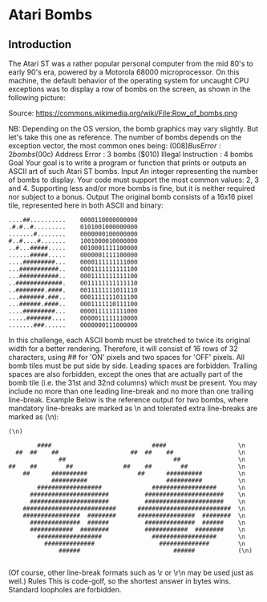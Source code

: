 
# Atari Bombs
## Introduction
The Atari ST was a rather popular personal computer from the mid 80's to early 90's era, powered by a Motorola 68000 microprocessor. On this machine, the default behavior of the operating system for uncaught CPU exceptions was to display a row of bombs on the screen, as shown in the following picture:


Source: https://commons.wikimedia.org/wiki/File:Row_of_bombs.png

NB: Depending on the OS version, the bomb graphics may vary slightly. But let's take this one as reference.
The number of bombs depends on the exception vector, the most common ones being:
($008) Bus Error : 2 bombs
($00c) Address Error : 3 bombs
($010) Illegal Instruction : 4 bombs
Goal
Your goal is to write a program or function that prints or outputs an ASCII art of such Atari ST bombs.
Input
An integer representing the number of bombs to display. Your code must support the most common values: 2, 3 and 4. Supporting less and/or more bombs is fine, but it is neither required nor subject to a bonus.
Output
The original bomb consists of a 16x16 pixel tile, represented here in both ASCII and binary:
```
....##..........    0000110000000000
.#.#..#.........    0101001000000000
.......#........    0000000100000000
#..#....#.......    1001000010000000
..#...#####.....    0010001111100000
......#####.....    0000001111100000
....#########...    0000111111111000
...###########..    0001111111111100
...###########..    0001111111111100
..#############.    0011111111111110
..########.####.    0011111111011110
...#######.###..    0001111111011100
...######.####..    0001111110111100
....#########...    0000111111111000
.....#######....    0000011111110000
.......###......    0000000111000000
```
In this challenge, each ASCII bomb must be stretched to twice its original width for a better rendering. Therefore, it will consist of 16 rows of 32 characters, using ## for 'ON' pixels and two spaces for 'OFF' pixels. All bomb tiles must be put side by side. Leading spaces are forbidden. Trailing spaces are also forbidden, except the ones that are actually part of the bomb tile (i.e. the 31st and 32nd columns) which must be present. You may include no more than one leading line-break and no more than one trailing line-break.
Example
Below is the reference output for two bombs, where mandatory line-breaks are marked as \n and tolerated extra line-breaks are marked as (\n):
```
(\n)

        ####                            ####                    \n
  ##  ##    ##                    ##  ##    ##                  \n
              ##                              ##                \n
##    ##        ##              ##    ##        ##              \n
    ##      ##########              ##      ##########          \n
            ##########                      ##########          \n
        ##################              ##################      \n
      ######################          ######################    \n
      ######################          ######################    \n
    ##########################      ##########################  \n
    ################  ########      ################  ########  \n
      ##############  ######          ##############  ######    \n
      ############  ########          ############  ########    \n
        ##################              ##################      \n
          ##############                  ##############        \n
              ######                          ######            (\n)
              
```              
(Of course, other line-break formats such as \r or \r\n may be used just as well.)
Rules
This is code-golf, so the shortest answer in bytes wins. Standard loopholes are forbidden.
